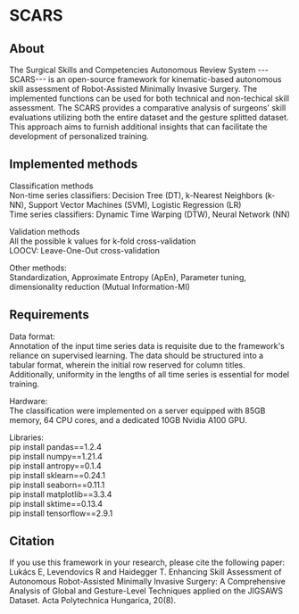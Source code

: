 # SCARS

## About

The Surgical Skills and Competencies Autonomous Review System ---SCARS--- is an open-source framework for kinematic-based autonomous skill assessment of Robot-Assisted Minimally Invasive Surgery. The implemented functions can be used for both technical and non-techical skill assessment. The SCARS provides a comparative analysis of surgeons' skill evaluations utilizing both the entire dataset and the gesture splitted dataset. This approach aims to furnish additional insights that can facilitate the development of personalized training.

## Implemented methods

Classification methods <br />
Non-time series classifiers: Decision Tree (DT), k-Nearest Neighbors (k-NN), Support Vector Machines (SVM), Logistic Regression (LR) <br />
Time series classifiers: Dynamic Time Warping (DTW), Neural Network (NN)

Validation methods <br />
All the possible k values for k-fold cross-validation <br />
LOOCV: Leave-One-Out cross-validation

Other methods: <br />
Standardization, Approximate Entropy (ApEn), Parameter tuning, dimensionality reduction (Mutual Information-MI)

## Requirements

Data format: <br />
Annotation of the input time series data is requisite due to the framework's reliance on supervised learning. The data should be structured into a tabular format, wherein the initial row reserved for column titles. Additionally, uniformity in the lengths of all time series is essential for model training.

Hardware: <br />
The classification were implemented on a server equipped with 85GB memory, 64 CPU cores, and a dedicated 10GB Nvidia A100 GPU.

Libraries: <br />
pip install pandas==1.2.4 <br />
pip install numpy==1.21.4 <br />
pip install antropy==0.1.4 <br />
pip install sklearn==0.24.1 <br />
pip install seaborn==0.11.1 <br />
pip install matplotlib==3.3.4 <br />
pip install sktime==0.13.4 <br />
pip install tensorflow==2.9.1 <br />


## Citation

If you use this framework in your research, please cite the following paper: <br />
Lukács E, Levendovics R and Haidegger T. Enhancing Skill Assessment of Autonomous Robot-Assisted Minimally Invasive Surgery: A Comprehensive Analysis of Global and Gesture-Level Techniques applied on the JIGSAWS Dataset. Acta Polytechnica Hungarica, 20(8).
